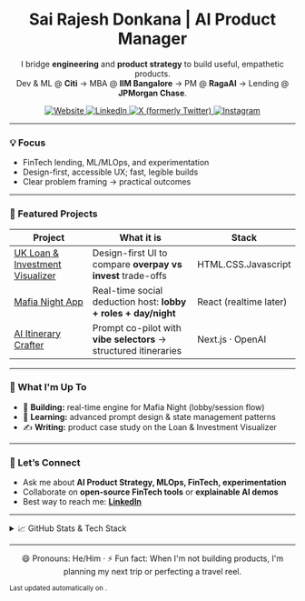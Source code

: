 <h1 align="center">Sai Rajesh Donkana | AI Product Manager</h1>

<p align="center">
I bridge <strong>engineering</strong> and <strong>product strategy</strong> to build useful, empathetic products.<br/>
Dev &amp; ML @ <strong>Citi</strong> → MBA @ <strong>IIM Bangalore</strong> → PM @ <strong>RagaAI</strong> → Lending @ <strong>JPMorgan Chase</strong>.
</p>

<p align="center">
  <a href="https://sairajesh711.github.io" target="_blank" rel="noopener noreferrer">
    <img src="https://img.shields.io/badge/Website-Portfolio-blue?style=for-the-badge&logo=google-chrome&logoColor=white" alt="Website" />
  </a>
  <a href="https://www.linkedin.com/in/sairajeshdonkana" target="_blank" rel="noopener noreferrer">
    <img src="https://img.shields.io/badge/LinkedIn-Connect-blue?style=for-the-badge&logo=linkedin&logoColor=white" alt="LinkedIn" />
  </a>
  <a href="https://x.com/iamsairajesh711" target="_blank" rel="noopener noreferrer">
    <img src="https://img.shields.io/badge/X-Follow-black?style=for-the-badge&logo=x&logoColor=white" alt="X (formerly Twitter)" />
  </a>
  <a href="https://www.instagram.com/the.backpacking.fakir" target="_blank" rel="noopener noreferrer">
    <img src="https://img.shields.io/badge/Instagram-Creator-purple?style=for-the-badge&logo=instagram&logoColor=white" alt="Instagram" />
  </a>
</p>

---

### 💡 Focus
- FinTech lending, ML/MLOps, and experimentation
- Design-first, accessible UX; fast, legible builds
- Clear problem framing → practical outcomes

---

### 📌 Featured Projects
<div align="center">

| Project | What it is | Stack |
|---|---|---|
| [UK Loan & Investment Visualizer]([https://github.com/sairajesh711/uk-loan-visualizer](https://sairajesh711.github.io/uk-loan-visualizer/)) | Design-first UI to compare **overpay vs invest** trade-offs | HTML.CSS.Javascript |
| [Mafia Night App](https://github.com/sairajesh711/mafia-lite) | Real-time social deduction host: **lobby + roles + day/night** | React (realtime later) |
| [AI Itinerary Crafter](https://github.com/sairajesh711/ai-itinerary) | Prompt co-pilot with **vibe selectors** → structured itineraries | Next.js · OpenAI |

</div>

---

### 🚀 What I'm Up To
- 🔭 **Building:** real-time engine for Mafia Night (lobby/session flow)
- 🌱 **Learning:** advanced prompt design & state management patterns
- ✍️ **Writing:** product case study on the Loan & Investment Visualizer

---

### 💬 Let’s Connect
- Ask me about **AI Product Strategy, MLOps, FinTech, experimentation**
- Collaborate on **open-source FinTech tools** or **explainable AI demos**
- Best way to reach me: **[LinkedIn](https://www.linkedin.com/in/sairajeshdonkana)**

---

<details>
<summary>📈 GitHub Stats & Tech Stack</summary>

<p align="center">
  <img src="https://github-readme-stats.vercel.app/api?username=sairajesh711&show_icons=true&theme=transparent&hide_border=true&count_private=true" alt="GitHub Stats for @sairajesh711" />
  <img src="https://github-readme-stats.vercel.app/api/top-langs/?username=sairajesh711&layout=compact&theme=transparent&hide_border=true" alt="Top languages for @sairajesh711" />
</p>

<p align="center" aria-label="Tech stack badges">
  <img src="https://img.shields.io/badge/TypeScript-3178C6?style=for-the-badge&logo=typescript&logoColor=white" alt="TypeScript" />
  <img src="https://img.shields.io/badge/Python-3776AB?style=for-the-badge&logo=python&logoColor=white" alt="Python" />
  <img src="https://img.shields.io/badge/React-61DAFB?style=for-the-badge&logo=react&logoColor=000000" alt="React" />
  <img src="https://img.shields.io/badge/Node.js-339933?style=for-the-badge&logo=nodedotjs&logoColor=white" alt="Node.js" />
  <img src="https://img.shields.io/badge/Figma-F24E1E?style=for-the-badge&logo=figma&logoColor=white" alt="Figma" />
</p>
</details>

---

<p align="center">
😄 Pronouns: He/Him · ⚡ Fun fact: When I'm not building products, I'm planning my next trip or perfecting a travel reel.
</p>

<sub>Last updated automatically on <!--AUTO-DATE-->.</sub>
